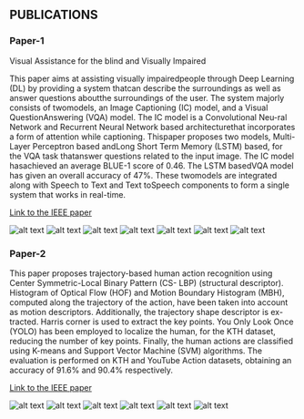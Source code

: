 ## PUBLICATIONS

### Paper-1 

Visual Assistance for the blind and Visually Impaired 

This paper aims at assisting visually impairedpeople through Deep Learning (DL) by providing a system thatcan describe the surroundings as well as answer questions aboutthe surroundings of the user. The system majorly consists of twomodels, an Image Captioning (IC) model, and a Visual QuestionAnswering (VQA) model. The IC model is a Convolutional Neu-ral Network and Recurrent Neural Network based architecturethat incorporates a form of attention while captioning. Thispaper proposes two models, Multi-Layer Perceptron based andLong Short Term Memory (LSTM) based, for the VQA task thatanswer questions related to the input image. The IC model hasachieved an average BLUE-1 score of 0.46. The LSTM basedVQA model has given an overall accuracy of 47%. These twomodels are integrated along with Speech to Text and Text toSpeech components to form a single system that works in real-time.

[Link to the IEEE paper](https://ieeexplore.ieee.org/document/9342481)

![alt text](/assets/img/Visual_Assistance_Paper-1.png)
![alt text](/assets/img/Visual_Assistance_Paper-2.png)
![alt text](/assets/img/Visual_Assistance_Paper-3.png)
![alt text](/assets/img/Visual_Assistance_Paper-4.png)
![alt text](/assets/img/Visual_Assistance_Paper-5.png)
![alt text](/assets/img/Visual_Assistance_Paper-6.png)
![alt text](/assets/img/Visual_Assistance_Paper-7.png)


### Paper-2

This paper proposes trajectory-based human action recognition using Center Symmetric-Local Binary Pattern (CS- LBP) (structural descriptor). Histogram of Optical Flow (HOF) and Motion Boundary Histogram (MBH), computed along the trajectory of the action, have been taken into account as motion descriptors. Additionally, the trajectory shape descriptor is ex- tracted. Harris corner is used to extract the key points. You Only Look Once (YOLO) has been employed to localize the human, for the KTH dataset, reducing the number of key points. Finally, the human actions are classified using K-means and Support Vector Machine (SVM) algorithms. The evaluation is performed on KTH and YouTube Action datasets, obtaining an accuracy of 91.6% and 90.4% respectively.

[Link to the IEEE paper](https://ieeexplore.ieee.org/document/9342248)

![alt text](/assets/img/Research_Project_Paper_Latest-1.png)
![alt text](/assets/img/Research_Project_Paper_Latest-2.png)
![alt text](/assets/img/Research_Project_Paper_Latest-3.png)
![alt text](/assets/img/Research_Project_Paper_Latest-4.png)
![alt text](/assets/img/Research_Project_Paper_Latest-5.png)
![alt text](/assets/img/Research_Project_Paper_Latest-6.png)
